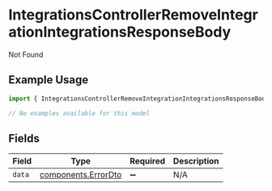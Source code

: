 # IntegrationsControllerRemoveIntegrationIntegrationsResponseBody

Not Found

## Example Usage

```typescript
import { IntegrationsControllerRemoveIntegrationIntegrationsResponseBody } from "@novu/api/models/errors";

// No examples available for this model
```

## Fields

| Field                                                      | Type                                                       | Required                                                   | Description                                                |
| ---------------------------------------------------------- | ---------------------------------------------------------- | ---------------------------------------------------------- | ---------------------------------------------------------- |
| `data`                                                     | [components.ErrorDto](../../models/components/errordto.md) | :heavy_minus_sign:                                         | N/A                                                        |